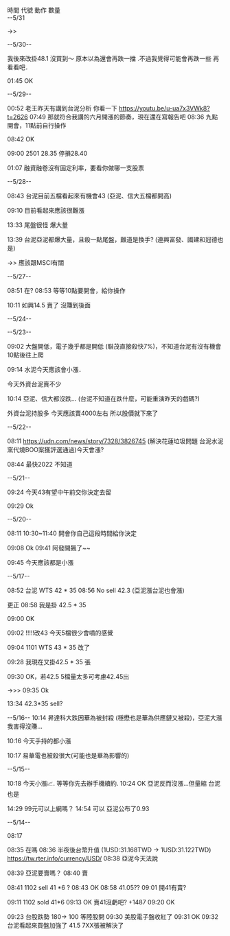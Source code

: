 時間  代號  動作  數量  
--5/31

->>

--5/30--

 我後來改掛48.1  沒買到～ 原本以為還會再跌一擋 .不過我覺得可能會再跌一些 再看看吧．

01:45 OK

--5/29--

00:52 老王昨天有講到台泥分析 你看一下 https://youtu.be/u-ua7x3VWk8?t=2626
07:49 那就符合我講的六月開漲的節奏，現在還在寫報告吧
08:36 九點開會，11點前自行操作

08:42 OK

09:00 2501 28.35 停損28.40

01:07 融資融卷沒有固定利率，要看你做哪一支股票

--5/28--

08:43 台泥目前五檔看起來有機會43 (亞泥、信大五檔都開高)

09:10 目前看起來應該很難漲

13:33 尾盤很怪 爆大量

13:39 台泥亞泥都爆大量，且殺一點尾盤，難道是換手? (連興富發、國建和冠德也是)

->> 應該跟MSCI有關

--5/27--

08:51 在?
08:53 等等10點要開會，給你操作

10:11 如興14.5 賣了 沒賺到後面

--5/24--

--5/23--

09:02 大盤開低，電子幾乎都是開低 (聯茂直接殺快7%)，不知道台泥有沒有機會10點後往上爬

09:14 水泥今天應該會小漲．

今天外資台泥賣不少 

10:14 亞泥、信大都沒跌... (台泥不知道在跌什麼，可能重演昨天的戲碼?)

外資台泥持股多 今天應該賣4000左右 所以股價就下來了 


--5/22--

08:11 https://udn.com/news/story/7328/3826745 (解決花蓮垃圾問題 台泥水泥窯代燒BOO案獲評選通過)今天會漲?

08:44 最快2022 不知道

--5/21--

09:24 今天43有望中午前交你決定去留

09:29 Ok

--5/20--

08:11 10:30~11:40 開會你自己這段時間給你決定

09:08 Ok
09:41 阿發開飆了~~

09:45 今天應該都是小漲

--5/17--

08:52 台泥 WTS 42 * 35
08:56 No sell 42.3 (亞泥漲台泥也會漲)

更正 
08:58 我是掛 42.5 * 35

09:00 OK 

09:02 !!!!!改43 今天5檔很少會噴的感覺

09:04 1101 WTS 43 * 35 改了

09:28 我現在又掛42.5 * 35 張

09:30 OK，若42.5 5檔量太多可考慮42.45出

->>> 09:35 Ok

13:34 42.3*35 sell?

--5/16--
10:14 昇達科大跌因華為被封殺 (穩懋也是華為供應鏈又被殺)，亞泥大漲我害得沒賺...

10:16 今天手持的都小漲

10:17 易華電也被殺很大(可能也是華為影響的)

--5/15--

10:18 今天小漲📈. 等等你先去辦手機續約.
10:24 OK 亞泥反而沒漲...但量縮 台泥也是

14:29 99元可以上網嗎？
14:54 可以 亞泥公布了0.93

--5/14--

08:17 

08:35 在嗎
08:36 半夜後台幣升值 (1USD:31.168TWD -> 1USD:31.122TWD) https://tw.rter.info/currency/USD/
08:38 亞泥今天法說

08:39 亞泥要賣嗎？
08:40 賣

08:41 1102 sell 41 *6 ?
08:43 OK
08:58 41.05??
09:01 開41有賣?

09:11 1102 sold 41*6
09:13 OK 賣41沒虧吧?  +1487
09:20 OK

09:23 台股跌勢 180-> 100 等陸股開
09:30 美股電子盤收紅了
09:31 OK
09:32 台泥看起來買盤加強了 41.5 7XX張被解決了

